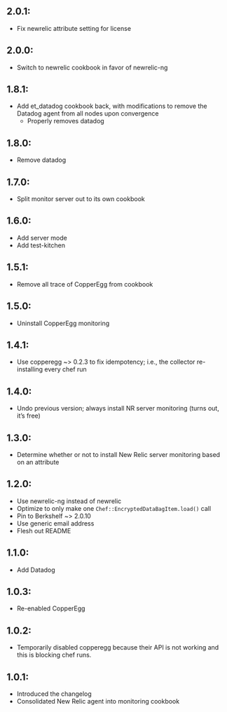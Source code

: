 ## 2.0.1:

* Fix newrelic attribute setting for license

## 2.0.0:

* Switch to newrelic cookbook in favor of newrelic-ng

## 1.8.1:

* Add et_datadog cookbook back, with modifications to remove the Datadog agent from all nodes upon convergence
    - Properly removes datadog

## 1.8.0:

* Remove datadog

## 1.7.0:

* Split monitor server out to its own cookbook

## 1.6.0:

* Add server mode
* Add test-kitchen

## 1.5.1:

* Remove all trace of CopperEgg from cookbook

## 1.5.0:

* Uninstall CopperEgg monitoring

## 1.4.1:

* Use copperegg ~> 0.2.3 to fix idempotency; i.e., the collector re-installing every chef run

## 1.4.0:

* Undo previous version; always install NR server monitoring (turns out, it’s free)

## 1.3.0:

* Determine whether or not to install New Relic server monitoring based on an attribute

## 1.2.0:

* Use newrelic-ng instead of newrelic
* Optimize to only make one `Chef::EncryptedDataBagItem.load()` call
* Pin to Berkshelf ~> 2.0.10
* Use generic email address
* Flesh out README

## 1.1.0:

* Add Datadog

## 1.0.3:

* Re-enabled CopperEgg

## 1.0.2:

* Temporarily disabled copperegg because their API is not working and this is blocking chef runs.

## 1.0.1:

* Introduced the changelog
* Consolidated New Relic agent into monitoring cookbook
